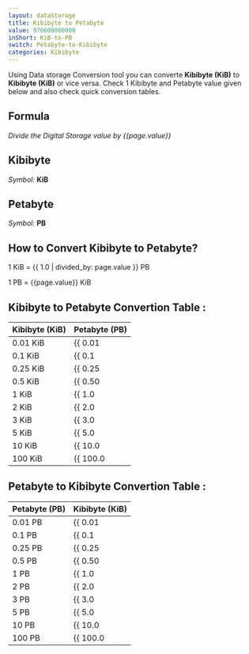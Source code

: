```yaml
---
layout: dataStorage
title: Kibibyte to Petabyte
value: 976600000000
inShort: KiB-to-PB
switch: Petabyte-to-Kibibyte
categories: Kibibyte
---
```


Using Data storage Conversion tool you can converte **Kibibyte (KiB)** to **Kibibyte (KiB)** or vice versa. Check 1 Kibibyte and Petabyte value given below and also check quick conversion tables.

## Formula
*Divide the Digital Storage value by {{page.value}}*

## Kibibyte
*Symbol:* **KiB**

## Petabyte
*Symbol:* **PB**

## How to Convert Kibibyte to Petabyte?

1 KiB = {{ 1.0 | divided_by: page.value }} PB

1 PB = {{page.value}} KiB


## Kibibyte to Petabyte Convertion Table :

| Kibibyte (KiB) | Petabyte (PB) |
| ---- | ---- |
| 0.01 KiB | {{ 0.01 | divided_by: page.value }} PB |
| 0.1 KiB | {{ 0.1 | divided_by: page.value }} PB |
| 0.25 KiB | {{ 0.25 | divided_by: page.value }} PB |
| 0.5 KiB | {{ 0.50 | divided_by: page.value }} PB |
| 1 KiB | {{ 1.0 | divided_by: page.value }} PB |
| 2 KiB | {{ 2.0 | divided_by: page.value }} PB |
| 3 KiB | {{ 3.0 | divided_by: page.value }} PB |
| 5 KiB | {{ 5.0 | divided_by: page.value }} PB |
| 10 KiB | {{ 10.0 | divided_by: page.value }} PB |
| 100 KiB | {{ 100.0 | divided_by: page.value }} PB |

## Petabyte to Kibibyte Convertion Table :

| Petabyte (PB) | Kibibyte (KiB) |
| ---- | ---- |
| 0.01 PB | {{ 0.01 | times: page.value }} KiB |
| 0.1 PB | {{ 0.1 | times: page.value }} KiB |
| 0.25 PB | {{ 0.25 | times: page.value }} KiB |
| 0.5 PB | {{ 0.50 | times: page.value }} KiB |
| 1 PB | {{ 1.0 | times: page.value }} KiB |
| 2 PB | {{ 2.0 | times: page.value }} KiB |
| 3 PB | {{ 3.0 | times: page.value }} KiB |
| 5 PB | {{ 5.0 | times: page.value }} KiB |
| 10 PB | {{ 10.0 | times: page.value }} KiB |
| 100 PB | {{ 100.0 | times: page.value }} KiB |


<script>
document.getElementById('selectInput')[5].selected = true
document.getElementById('selectOutput')[20].selected = true
</script>
